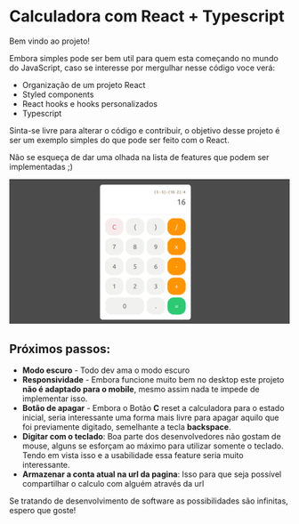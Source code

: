 # Calculadora com React + Typescript

Bem vindo ao projeto!

Embora simples pode ser bem util para quem esta começando no mundo do JavaScript, caso se interesse por mergulhar nesse código voce verá:

 - Organização de um projeto React
 - Styled components
 - React hooks e hooks personalizados
 - Typescript

Sinta-se livre para alterar o código e contribuir, o objetivo desse projeto é ser um exemplo simples do que pode ser feito com o React.

Não se esqueça de dar uma olhada na lista de features que podem ser implementadas ;)

![Print da calculadora](./docs/img/Captura%20de%20tela%20de%202024-05-18%2001-02-34.png)

## Próximos passos:

 - **Modo escuro** - Todo dev ama o modo escuro
 - **Responsividade** - Embora funcione muito bem no desktop este projeto **não é adaptado para o mobile**, mesmo assim nada te impede de implementar isso.
 - **Botão de apagar** - Embora o Botão **C** reset a calculadora para o estado inicial, seria interessante uma forma mais livre para apagar aquilo que foi previamente digitado, semelhante a tecla **backspace**.
 - **Digitar com o teclado**: Boa parte dos desenvolvedores não gostam de mouse, alguns se esforçam ao máximo para utilizar somente o teclado. Tendo em vista isso e a usabilidade essa feature seria muito interessante.
 - **Armazenar a conta atual na url da pagina**: Isso para que seja possível compartilhar o calculo com alguém através da url

Se tratando de desenvolvimento de software as possibilidades são infinitas, espero que goste!